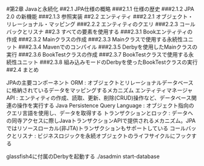 #第2章 Javaと永続化
##2.1 JPA仕様の概略
###2.1.1 仕様の歴史
###2.1.2 JPA 2.0 の新機能
###2.1.3 参照実装
##2.2 エンティティ
###2.2.1 オブジェクト・リレーショナル・マッピング
###2.2.2 エンティティのクエリ
###2.2.3 コールバックとリスナ
##2.3 すべての要素を使用する
###2.3.1 Bookエンティティの作成
###2.3.2 Mainクラスの作成
###2.3.3 Mainクラスで使用する永続性ユニット
###2.3.4 Mavenでのコンパイル
###2.3.5 Derbyを使用したMainクラスの実行
###2.3.6 BookTestクラスの作成
###2.3.7 BookTestクラスで使用する永続性ユニット
###2.3.8 組み込みモードのDerbyを使ったBookTestクラスの実行
##2.4 まとめ

JPAの主要コンポーネント
ORM : オブジェクトとリレーショナルデータベースに格納されているデータをマッピングするメカニズム
エンティティマネージャAPI : エンティティの作成、読取、更新、削除(CRUD)操作など、データベース関連の操作を実行する
Java Persistence Query Language : オブジェクト指向のクエリ言語を使用し、データを取得する
トランザクションとロック : データへの同寺アクセスに際しJavaトランザクションAPIで提供されるメカニズム。JPAではリソースローカル(非JTA)トランザクションもサポートしている
コールバックとリスナ : ビジネスロジックを永続オブジェクトのライフサイクルにフックする

glassfish4に付属のDerbyを起動する
./asadmin start-database
